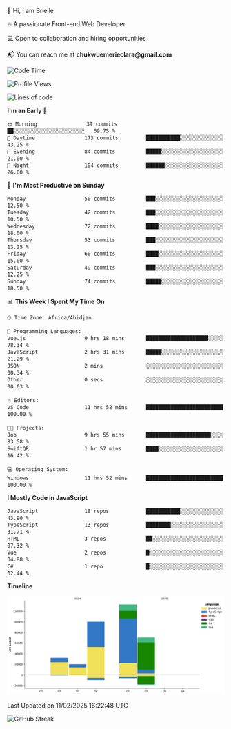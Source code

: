 <div align="left">
  <p>👋 Hi, I am Brielle</p>
  <p>🔥 A passionate Front-end Web Developer</p>
  <p>💻 Open to collaboration and hiring opportunities</p>
  <p>📬 You can reach me at <strong>chukwuemerieclara@gmail.com</strong></p>
</div>


 
 <!--START_SECTION:waka-->
![Code Time](http://img.shields.io/badge/Code%20Time-479%20hrs%203%20mins-blue)

![Profile Views](http://img.shields.io/badge/Profile%20Views-0-blue)

![Lines of code](https://img.shields.io/badge/From%20Hello%20World%20I%27ve%20Written-291.8%20thousand%20lines%20of%20code-blue)

**I'm an Early 🐤** 

```text
🌞 Morning                39 commits          ██░░░░░░░░░░░░░░░░░░░░░░░   09.75 % 
🌆 Daytime                173 commits         ███████████░░░░░░░░░░░░░░   43.25 % 
🌃 Evening                84 commits          █████░░░░░░░░░░░░░░░░░░░░   21.00 % 
🌙 Night                  104 commits         ██████░░░░░░░░░░░░░░░░░░░   26.00 % 
```
📅 **I'm Most Productive on Sunday** 

```text
Monday                   50 commits          ███░░░░░░░░░░░░░░░░░░░░░░   12.50 % 
Tuesday                  42 commits          ███░░░░░░░░░░░░░░░░░░░░░░   10.50 % 
Wednesday                72 commits          ████░░░░░░░░░░░░░░░░░░░░░   18.00 % 
Thursday                 53 commits          ███░░░░░░░░░░░░░░░░░░░░░░   13.25 % 
Friday                   60 commits          ████░░░░░░░░░░░░░░░░░░░░░   15.00 % 
Saturday                 49 commits          ███░░░░░░░░░░░░░░░░░░░░░░   12.25 % 
Sunday                   74 commits          █████░░░░░░░░░░░░░░░░░░░░   18.50 % 
```


📊 **This Week I Spent My Time On** 

```text
🕑︎ Time Zone: Africa/Abidjan

💬 Programming Languages: 
Vue.js                   9 hrs 18 mins       ████████████████████░░░░░   78.34 % 
JavaScript               2 hrs 31 mins       █████░░░░░░░░░░░░░░░░░░░░   21.29 % 
JSON                     2 mins              ░░░░░░░░░░░░░░░░░░░░░░░░░   00.34 % 
Other                    0 secs              ░░░░░░░░░░░░░░░░░░░░░░░░░   00.03 % 

🔥 Editors: 
VS Code                  11 hrs 52 mins      █████████████████████████   100.00 % 

🐱‍💻 Projects: 
Job                      9 hrs 55 mins       █████████████████████░░░░   83.58 % 
SwiftQR                  1 hr 57 mins        ████░░░░░░░░░░░░░░░░░░░░░   16.42 % 

💻 Operating System: 
Windows                  11 hrs 52 mins      █████████████████████████   100.00 % 
```

**I Mostly Code in JavaScript** 

```text
JavaScript               18 repos            ███████████░░░░░░░░░░░░░░   43.90 % 
TypeScript               13 repos            ████████░░░░░░░░░░░░░░░░░   31.71 % 
HTML                     3 repos             ██░░░░░░░░░░░░░░░░░░░░░░░   07.32 % 
Vue                      2 repos             █░░░░░░░░░░░░░░░░░░░░░░░░   04.88 % 
C#                       1 repo              █░░░░░░░░░░░░░░░░░░░░░░░░   02.44 % 
```



**Timeline**

![Lines of Code chart](https://raw.githubusercontent.com/Brielle28/Brielle28/main/assets/bar_graph.png)


 Last Updated on 11/02/2025 16:22:48 UTC
<!--END_SECTION:waka-->

![GitHub Streak](https://github-readme-streak-stats.herokuapp.com/?user=Brielle28)



